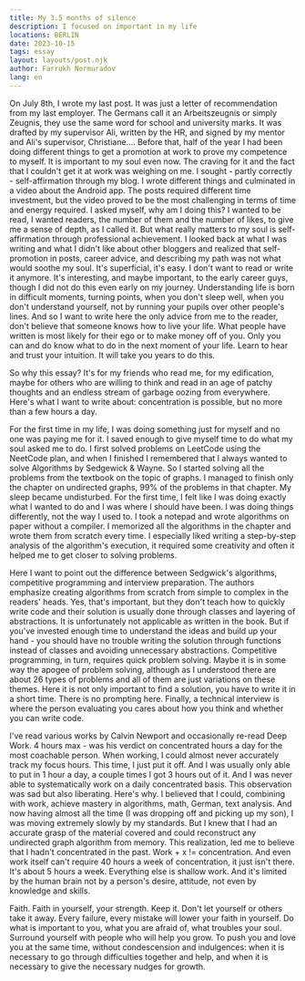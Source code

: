 ```yaml
---
title: My 3.5 months of silence
description: I focused on important in my life
locations: BERLIN
date: 2023-10-15
tags: essay
layout: layouts/post.njk
author: Farrukh Normuradov
lang: en
---
```


<p class="drop-cap">On July 8th, I wrote my last post. It was just a letter of recommendation from my last employer. The Germans call it an Arbeitszeugnis or simply Zeugnis, they use the same word for school and university marks. It was drafted by my supervisor Ali, written by the HR, and signed by my mentor and Ali's supervisor, Christiane.... Before that, half of the year I had been doing different things to get a promotion at work to prove my competence to myself. It is important to my soul even now. The craving for it and the fact that I couldn't get it at work was weighing on me. I sought - partly correctly - self-affirmation through my blog. I wrote different things and culminated in a video about the Android app. The posts required different time investment, but the video proved to be the most challenging in terms of time and energy required. I asked myself, why am I doing this? I wanted to be read, I wanted readers, the number of them and the number of likes, to give me a sense of depth, as I called it. But what really matters to my soul is self-affirmation through professional achievement. I looked back at what I was writing and what I didn't like about other bloggers and realized that self-promotion in posts, career advice, and describing my path was not what would soothe my soul. It's superficial, it's easy. I don't want to read or write it anymore. It's interesting, and maybe important, to the early career guys, though I did not do this even early on my journey. Understanding life is born in difficult moments, turning points, when you don't sleep well, when you don't understand yourself, not by running your pupils over other people's lines. And so I want to write here the only advice from me to the reader, don't believe that someone knows how to live your life. What people have written is most likely for their ego or to make money off of you. Only you can and do know what to do in the next moment of your life. Learn to hear and trust your intuition. It will take you years to do this.</p>

So why this essay? It's for my friends who read me, for my edification, maybe for others who are willing to think and read in an age of patchy thoughts and an endless stream of garbage oozing from everywhere. Here's what I want to write about: concentration is possible, but no more than a few hours a day.


For the first time in my life, I was doing something just for myself and no one was paying me for it. I saved enough to give myself time to do what my soul asked me to do. I first solved problems on LeetCode using the NeetCode plan, and when I finished I remembered that I always wanted to solve Algorithms by Sedgewick & Wayne. So I started solving all the problems from the textbook on the topic of graphs. I managed to finish only the chapter on undirected graphs, 99% of the problems in that chapter. My sleep became undisturbed. For the first time, I felt like I was doing exactly what I wanted to do and I was where I should have been. I was doing things differently, not the way I used to. I took a notepad and wrote algorithms on paper without a compiler. I memorized all the algorithms in the chapter and wrote them from scratch every time. I especially liked writing a step-by-step analysis of the algorithm's execution, it required some creativity and often it helped me to get closer to solving problems.


Here I want to point out the difference between Sedgwick's algorithms, competitive programming and interview preparation. The authors emphasize creating algorithms from scratch from simple to complex in the readers' heads. Yes, that's important, but they don't teach how to quickly write code and their solution is usually done through classes and layering of abstractions. It is unfortunately not applicable as written in the book. But if you've invested enough time to understand the ideas and build up your hand - you should have no trouble writing the solution through functions instead of classes and avoiding unnecessary abstractions. Competitive programming, in turn, requires quick problem solving. Maybe it is in some way the apogee of problem solving, although as I understood there are about 26 types of problems and all of them are just variations on these themes. Here it is not only important to find a solution, you have to write it in a short time. There is no prompting here. Finally, a technical interview is where the person evaluating you cares about how you think and whether you can write code.


I've read various works by Calvin Newport and occasionally re-read Deep Work. 4 hours max - was his verdict on concentrated hours a day for the most coachable person. When working, I could almost never accurately track my focus hours. This time, I just put it off. And I was usually only able to put in 1 hour a day, a couple times I got 3 hours out of it. And I was never able to systematically work on a daily concentrated basis. This observation was sad but also liberating. Here's why. I believed that I could, combining with work, achieve mastery in algorithms, math, German, text analysis. And now having almost all the time (I was dropping off and picking up my son), I was moving extremely slowly by my standards. But I knew that I had an accurate grasp of the material covered and could reconstruct any undirected graph algorithm from memory. This realization, led me to believe that I hadn't concentrated in the past. Work + x != concentration. And even work itself can't require 40 hours a week of concentration, it just isn't there. It's about 5 hours a week. Everything else is shallow work. And it's limited by the human brain not by a person's desire, attitude, not even by knowledge and skills.


Faith. Faith in yourself, your strength. Keep it. Don't let yourself or others take it away. Every failure, every mistake will lower your faith in yourself. Do what is important to you, what you are afraid of, what troubles your soul. Surround yourself with people who will help you grow. To push you and love you at the same time, without condescension and indulgences: when it is necessary to go through difficulties together and help, and when it is necessary to give the necessary nudges for growth.

